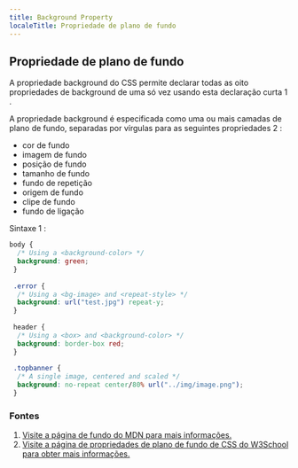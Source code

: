 ```yaml
---
title: Background Property
localeTitle: Propriedade de plano de fundo
---
```

## Propriedade de plano de fundo

A propriedade background do CSS permite declarar todas as oito propriedades de background de uma só vez usando esta declaração curta 1 .

A propriedade background é especificada como uma ou mais camadas de plano de fundo, separadas por vírgulas para as seguintes propriedades 2 :

*   cor de fundo
*   imagem de fundo
*   posição de fundo
*   tamanho de fundo
*   fundo de repetição
*   origem de fundo
*   clipe de fundo
*   fundo de ligação

Sintaxe 1 :

```css
body { 
  /* Using a <background-color> */ 
  background: green; 
 } 
 
 .error { 
  /* Using a <bg-image> and <repeat-style> */ 
  background: url("test.jpg") repeat-y; 
 } 
 
 header { 
  /* Using a <box> and <background-color> */ 
  background: border-box red; 
 } 
 
 .topbanner { 
  /* A single image, centered and scaled */ 
  background: no-repeat center/80% url("../img/image.png"); 
 } 
```

### Fontes

1.  [Visite a página de fundo do MDN para mais informações.](https://developer.mozilla.org/en-US/docs/Web/CSS/background)
2.  [Visite a página de propriedades de plano de fundo de CSS do W3School para obter mais informações.](https://www.w3schools.com/cssref/css3_pr_background.asp)